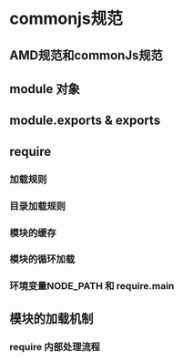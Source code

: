 # commonjs规范

## AMD规范和commonJs规范

## module 对象

## module.exports & exports

## require

### 加载规则

### 目录加载规则

### 模块的缓存

### 模块的循环加载

### 环境变量NODE_PATH  和  require.main

## 模块的加载机制

### require 内部处理流程